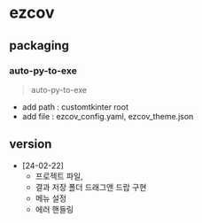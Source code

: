 # ezcov

## packaging
### auto-py-to-exe
> auto-py-to-exe
- add path : customtkinter root
- add file : ezcov_config.yaml, ezcov_theme.json


## version
- [24-02-22]
  - 프로젝트 파일, 
  - 결과 저장 폴더 드래그앤 드랍 구현
  - 메뉴 설정 
  - 에러 핸들링
